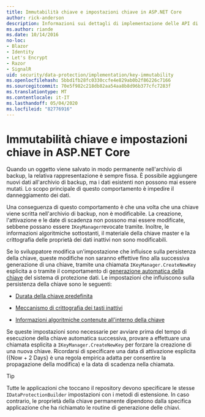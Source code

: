 ```yaml
---
title: Immutabilità chiave e impostazioni chiave in ASP.NET Core
author: rick-anderson
description: Informazioni sui dettagli di implementazione delle API di ASP.NET Core chiave di immutabilità della chiave di protezione dati.
ms.author: riande
ms.date: 10/14/2016
no-loc:
- Blazor
- Identity
- Let's Encrypt
- Razor
- SignalR
uid: security/data-protection/implementation/key-immutability
ms.openlocfilehash: 5bbd1fb28fc0330ccfe4e829ab0b2f86226c7166
ms.sourcegitcommit: 70e5f982c218db82aa54aa8b8d96b377cfc7283f
ms.translationtype: MT
ms.contentlocale: it-IT
ms.lasthandoff: 05/04/2020
ms.locfileid: "82776916"
---
```

# <a name="key-immutability-and-key-settings-in-aspnet-core"></a>Immutabilità chiave e impostazioni chiave in ASP.NET Core

Quando un oggetto viene salvato in modo permanente nell'archivio di backup, la relativa rappresentazione è sempre fissa. È possibile aggiungere nuovi dati all'archivio di backup, ma i dati esistenti non possono mai essere mutati. Lo scopo principale di questo comportamento è impedire il danneggiamento dei dati.

Una conseguenza di questo comportamento è che una volta che una chiave viene scritta nell'archivio di backup, non è modificabile. La creazione, l'attivazione e le date di scadenza non possono mai essere modificate, sebbene possano essere `IKeyManager`revocate tramite. Inoltre, le informazioni algoritmiche sottostanti, il materiale della chiave master e la crittografia delle proprietà dei dati inattivi non sono modificabili.

Se lo sviluppatore modifica un'impostazione che influisce sulla persistenza della chiave, queste modifiche non saranno effettive fino alla successiva generazione di una chiave, tramite una chiamata `IKeyManager.CreateNewKey` esplicita a o tramite il comportamento di [generazione automatica della chiave](xref:security/data-protection/implementation/key-management#data-protection-implementation-key-management) del sistema di protezione dati. Le impostazioni che influiscono sulla persistenza della chiave sono le seguenti:

* [Durata della chiave predefinita](xref:security/data-protection/implementation/key-management#data-protection-implementation-key-management)

* [Meccanismo di crittografia dei tasti inattivi](xref:security/data-protection/implementation/key-encryption-at-rest)

* [Informazioni algoritmiche contenute all'interno della chiave](xref:security/data-protection/configuration/overview#changing-algorithms-with-usecryptographicalgorithms)

Se queste impostazioni sono necessarie per avviare prima del tempo di esecuzione della chiave automatica successiva, provare a effettuare una chiamata esplicita a `IKeyManager.CreateNewKey` per forzare la creazione di una nuova chiave. Ricordarsi di specificare una data di attivazione esplicita ({Now + 2 Days} è una regola empirica adatta per consentire la propagazione della modifica) e la data di scadenza nella chiamata.

>[!TIP]
> Tutte le applicazioni che toccano il repository devono specificare le stesse `IDataProtectionBuilder` impostazioni con i metodi di estensione. In caso contrario, le proprietà della chiave permanente dipendono dalla specifica applicazione che ha richiamato le routine di generazione delle chiavi.

